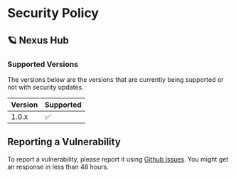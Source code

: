 # Security Policy

## 🪐 Nexus Hub

### Supported Versions

The versions below are the versions that are currently being supported or not with security updates.

| Version | Supported          |
| ------- | ------------------ |
| 1.0.x   | :white_check_mark: |

## Reporting a Vulnerability

To report a vulnerability, please report it using [Github Issues](https://github.com/jacklebeignet/scripts/issues). You might get an response in less than 48 hours.
